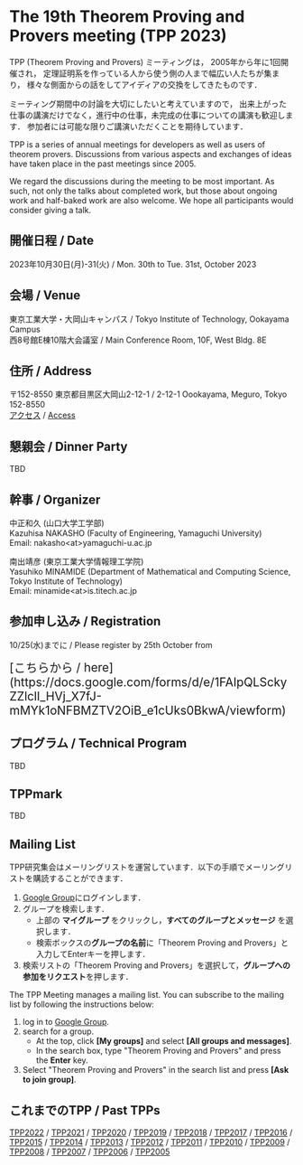 <link rel="stylesheet" href="{{site.github.url}}/css/tpp2020.css" charset="utf-8">

# The 19th Theorem Proving and Provers meeting (TPP 2023)

TPP (Theorem Proving and Provers) ミーティングは，
2005年から年に1回開催され，
定理証明系を作っている人から使う側の人まで幅広い人たちが集まり，
様々な側面からの話をしてアイディアの交換をしてきたものです．

ミーティング期間中の討論を大切にしたいと考えていますので，
出来上がった仕事の講演だけでなく，進行中の仕事，未完成の仕事についての講演も歓迎します．
参加者には可能な限りご講演いただくことを期待しています．

TPP is a series of annual meetings for developers as well as users of theorem provers.
Discussions from various aspects and exchanges of ideas have taken place in the past meetings since 2005.

We regard the discussions during the meeting to be most important.
As such, not only the talks about completed work, but those about ongoing 
work and half-baked work are also welcome.
We hope all participants would consider giving a talk.


## 開催日程 / Date
2023年10月30日(月)-31(火) / Mon. 30th to Tue. 31st, October 2023

## 会場 / Venue
東京工業大学・大岡山キャンパス / Tokyo Institute of Technology, Ookayama Campus  
西8号館E棟10階大会議室 / Main Conference Room, 10F, West Bldg. 8E

## 住所 / Address

〒152-8550 東京都目黒区大岡山2-12-1 / 2-12-1 Oookayama, Meguro, Tokyo 152-8550  
[アクセス](https://www.titech.ac.jp/0/maps) / [Access](https://www.titech.ac.jp/english/0/maps)

## 懇親会 / Dinner Party
TBD

## 幹事 / Organizer

中正和久 (山口大学工学部)  
Kazuhisa NAKASHO (Faculty of Engineering, Yamaguchi University)  
Email: nakasho&lt;at&gt;yamaguchi-u.ac.jp  

南出靖彦 (東京工業大学情報理工学院)  
Yasuhiko MINAMIDE (Department of Mathematical and Computing Science, Tokyo Institute of Technology)  
Email: minamide&lt;at&gt;is.titech.ac.jp  

## 参加申し込み / Registration
10/25(水)までに / Please register by 25th October from

<span style="font-size:150%">
[こちらから / here](https://docs.google.com/forms/d/e/1FAIpQLSckyZZlclI_HVj_X7fJ-mMYk1oNFBMZTV2OiB_e1cUks0BkwA/viewform)
</span>

## プログラム / Technical Program
TBD

## TPPmark 
TBD

## Mailing List
TPP研究集会はメーリングリストを運営しています．以下の手順でメーリングリストを購読することができます．
1. [Google Group](https://groups.google.com/)にログインします．
1. グループを検索します．
    - 上部の **マイグループ** をクリックし，**すべてのグループとメッセージ** を選択します．
    - 検索ボックスの**グループの名前**に「Theorem Proving and Provers」と入力してEnterキーを押します．
1. 検索リストの「Theorem Proving and Provers」を選択して，**グループへの参加をリクエスト**を押します．

The TPP Meeting manages a mailing list. You can subscribe to the mailing list by following the instructions below:
1. log in to [Google Group](https://groups.google.com/).
1. search for a group.
    - At the top, click **[My groups]** and select **[All groups and messages]**.
    - In the search box, type "Theorem Proving and Provers" and press the **Enter** key.
1. Select "Theorem Proving and Provers" in the search list and press **[Ask to join group]**.

## これまでのTPP / Past TPPs
[TPP2022](https://t6s.github.io/tpp2022/) /
[TPP2021](https://t6s.github.io/tpp2021/) /
[TPP2020](https://aabaa.github.io/tpp2020/) /
[TPP2019](https://akihisayamada.github.io/tpp2019/) /
[TPP2018](https://ksk.github.io/tpp2018/) /
[TPP2017](https://aigarashi.github.io/TPP2017/) /
[TPP2016](http://pllab.is.ocha.ac.jp/~asai/tpp2016/) /
[TPP2015](https://sites.google.com/a/progsci.info.kanagawa-u.ac.jp/tpp2015/) /
[TPP2014](http://imi.kyushu-u.ac.jp/lasm/tpp2014/) /
[TPP2013](http://shirodanuki.cs.shinshu-u.ac.jp/TPP/) /
[TPP2012](http://www.math.s.chiba-u.ac.jp/tpp2012/) /
[TPP2011](http://staff.aist.go.jp/reynald.affeldt/tpp2011/) /
[TPP2010](http://www.math.nagoya-u.ac.jp/~garrigue/tpp10/) /
[TPP2009](http://ist.ksc.kwansei.ac.jp/~ktaka/TPP09/TPP09.html) /
[TPP2008](http://www.score.cs.tsukuba.ac.jp/~minamide/tpp/) /
[TPP2007](http://www.score.cs.tsukuba.ac.jp/~minamide/tpp/tpp07/index.html) /
[TPP2006](http://www.jaist.ac.jp/joint-workshop/TPSmeeting/2006_11/program.html) /
[TPP2005](http://www.jaist.ac.jp/joint-workshop/TPSmeeting/2005_11/program.html)
